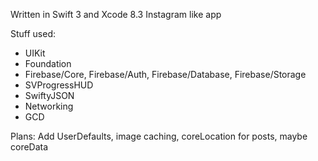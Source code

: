Written in Swift 3 and Xcode 8.3
Instagram like app

Stuff used: 
  - UIKit
  - Foundation
  - Firebase/Core, Firebase/Auth, Firebase/Database, Firebase/Storage 
  - SVProgressHUD
  - SwiftyJSON
  - Networking
  - GCD

Plans: Add UserDefaults, image caching, coreLocation for posts, maybe coreData

